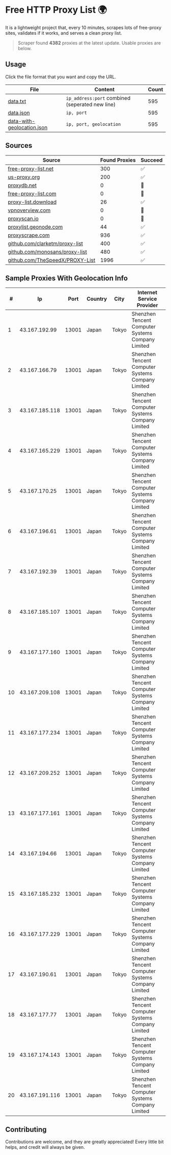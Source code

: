 
# Free HTTP Proxy List 🌍

It is a lightweight project that, every 10 minutes, scrapes lots of free-proxy sites, validates if it works, and serves a clean proxy list.


> Scraper found **4382** proxies at the latest update. Usable proxies are below.

## Usage

Click the file format that you want and copy the URL.


|File|Content|Count|
|----|-------|-----|
|[data.txt](https://raw.githubusercontent.com/themiralay/Proxy-List-World/master/data.txt)|`ip_address:port` combined (seperated new line)|595|
|[data.json](https://raw.githubusercontent.com/themiralay/Proxy-List-World/master/data.json)|`ip, port`|595|
|[data-with-geolocation.json](https://raw.githubusercontent.com/themiralay/Proxy-List-World/master/data-with-geolocation.json)|`ip, port, geolocation`|595|

## Sources

|Source|Found Proxies|Succeed|
|------|-------------|-------|
|[free-proxy-list.net](https://free-proxy-list.net)|300|✅|
|[us-proxy.org](https://www.us-proxy.org)|200|✅|
|[proxydb.net](http://proxydb.net)|0|🚫|
|[free-proxy-list.com](https://free-proxy-list.com/?page=&port=&type%5B%5D=http&type%5B%5D=https&up_time=0&search=Search)|0|🚫|
|[proxy-list.download](https://www.proxy-list.download/HTTP)|26|✅|
|[vpnoverview.com](https://vpnoverview.com/privacy/anonymous-browsing/free-proxy-servers)|0|🚫|
|[proxyscan.io](https://www.proxyscan.io)|0|🚫|
|[proxylist.geonode.com](https://proxylist.geonode.com/api/proxy-list?limit=300&page=1&sort_by=lastChecked&sort_type=desc&protocols=http,https)|44|✅|
|[proxyscrape.com](https://api.proxyscrape.com/v2/?request=displayproxies&protocol=http&timeout=10000&country=all&ssl=all&anonymity=all)|936|✅|
|[github.com/clarketm/proxy-list](https://raw.githubusercontent.com/clarketm/proxy-list/master/proxy-list-raw.txt)|400|✅|
|[github.com/monosans/proxy-list](https://raw.githubusercontent.com/monosans/proxy-list/main/proxies/http.txt)|480|✅|
|[github.com/TheSpeedX/PROXY-List](https://raw.githubusercontent.com/TheSpeedX/PROXY-List/master/http.txt)|1996|✅|


## Sample Proxies With Geolocation Info

|#|Ip|Port|Country|City|Internet Service Provider|
|-|--|----|-------|----|-------------------------|
|1|43.167.192.99|13001|Japan|Tokyo|Shenzhen Tencent Computer Systems Company Limited|
|2|43.167.166.79|13001|Japan|Tokyo|Shenzhen Tencent Computer Systems Company Limited|
|3|43.167.185.118|13001|Japan|Tokyo|Shenzhen Tencent Computer Systems Company Limited|
|4|43.167.165.229|13001|Japan|Tokyo|Shenzhen Tencent Computer Systems Company Limited|
|5|43.167.170.25|13001|Japan|Tokyo|Shenzhen Tencent Computer Systems Company Limited|
|6|43.167.196.61|13001|Japan|Tokyo|Shenzhen Tencent Computer Systems Company Limited|
|7|43.167.192.39|13001|Japan|Tokyo|Shenzhen Tencent Computer Systems Company Limited|
|8|43.167.185.107|13001|Japan|Tokyo|Shenzhen Tencent Computer Systems Company Limited|
|9|43.167.177.160|13001|Japan|Tokyo|Shenzhen Tencent Computer Systems Company Limited|
|10|43.167.209.108|13001|Japan|Tokyo|Shenzhen Tencent Computer Systems Company Limited|
|11|43.167.177.234|13001|Japan|Tokyo|Shenzhen Tencent Computer Systems Company Limited|
|12|43.167.209.252|13001|Japan|Tokyo|Shenzhen Tencent Computer Systems Company Limited|
|13|43.167.177.161|13001|Japan|Tokyo|Shenzhen Tencent Computer Systems Company Limited|
|14|43.167.194.66|13001|Japan|Tokyo|Shenzhen Tencent Computer Systems Company Limited|
|15|43.167.185.232|13001|Japan|Tokyo|Shenzhen Tencent Computer Systems Company Limited|
|16|43.167.177.229|13001|Japan|Tokyo|Shenzhen Tencent Computer Systems Company Limited|
|17|43.167.190.61|13001|Japan|Tokyo|Shenzhen Tencent Computer Systems Company Limited|
|18|43.167.177.77|13001|Japan|Tokyo|Shenzhen Tencent Computer Systems Company Limited|
|19|43.167.174.143|13001|Japan|Tokyo|Shenzhen Tencent Computer Systems Company Limited|
|20|43.167.191.116|13001|Japan|Tokyo|Shenzhen Tencent Computer Systems Company Limited|



## Contributing

Contributions are welcome, and they are greatly appreciated! Every
little bit helps, and credit will always be given.

